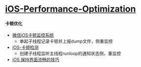 # [iOS-Performance-Optimization](https://github.com/skyming/iOS-Performance-Optimization)

#### 卡顿优化

* [微信iOS卡顿监控系统](http://mp.weixin.qq.com/s?__biz=MzAwNDY1ODY2OQ%3D%3D&idx=1&mid=207890859&scene=23&sn=e98dd604cdb854e7a5808d2072c29162&srcid=0921FzoCw9j1W7n4uFYKuarC#rd)
  * 单起子线程记录卡顿并上报dump文件，侧重监控
* [iOS-卡顿检测](http://www.cnblogs.com/gatsbywang/p/5555200.html)
  * 创建子线程监听主线程runloop的通知状态侧，重监控
* [iOS 保持界面流畅的技巧](http://blog.ibireme.com/2015/11/12/smooth_user_interfaces_for_ios/)
  



